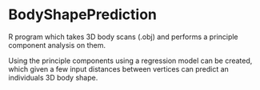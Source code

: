 BodyShapePrediction
===================

R program which takes 3D body scans (.obj) and performs a principle component analysis on them.

Using the principle components using a regression model can be created, which given a few input distances between vertices can predict an individuals 3D body shape. 